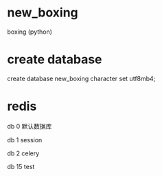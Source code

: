 # new_boxing
boxing (python)

# create database

create database new_boxing character set utf8mb4;


# redis


db 0  默认数据库

db 1  session

db 2  celery

db 15 test
